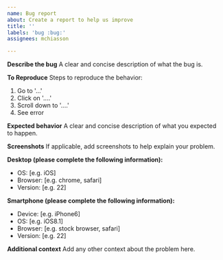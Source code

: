 ```yaml
---
name: Bug report
about: Create a report to help us improve
title: ''
labels: 'bug :bug:'
assignees: mchiasson

---
```


**Describe the bug**
A clear and concise description of what the bug is.

**To Reproduce**
Steps to reproduce the behavior:
1. Go to '...'
2. Click on '....'
3. Scroll down to '....'
4. See error

**Expected behavior**
A clear and concise description of what you expected to happen.

**Screenshots**
If applicable, add screenshots to help explain your problem.

**Desktop (please complete the following information):**
-  OS:  \[e.g. iOS]
-  Browser:  \[e.g. chrome, safari]
-  Version:  \[e.g. 22]

**Smartphone (please complete the following information):**
-  Device:  \[e.g. iPhone6]
-  OS:  \[e.g. iOS8.1]
-  Browser:  \[e.g. stock browser, safari]
-  Version:  \[e.g. 22]

**Additional context**
Add any other context about the problem here.
